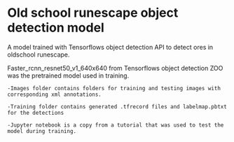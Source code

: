 # Old school runescape object detection model

A model trained with Tensorflows object detection API to detect ores in oldschool runescape.

Faster_rcnn_resnet50_v1_640x640 from Tensorflows object detection ZOO was the pretrained model used in training.

    -Images folder contains folders for training and testing images with corresponding xml annotations.

    -Training folder contains generated .tfrecord files and labelmap.pbtxt for the detections

    -Jupyter notebook is a copy from a tutorial that was used to test the model during training.
   
   
   
   
   
   
